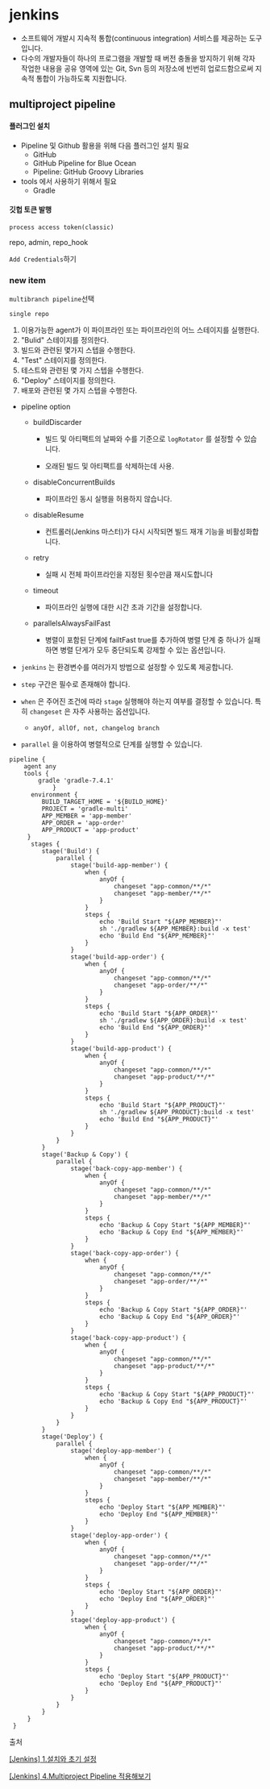 # jenkins

- 소프트웨어 개발시 지속적 통합(continuous integration) 서비스를 제공하는 도구입니다.
- 다수의 개발자들이 하나의 프로그램을 개발할 때 버전 충돌을 방지하기 위해 각자 작업한 내용을 공유 영역에 있는 Git, Svn 등의 저장소에 빈번히 업로드함으로써 지속적 통합이 가능하도록 지원합니다.

## multiproject pipeline

#### 플러그인 설치

- Pipeline 및 Github 활용을 위해 다음 플러그인 설치 필요
  - GitHub
  - GitHub Pipeline for Blue Ocean
  - Pipeline: GitHub Groovy Libraries
- tools 에서 사용하기 위해서 필요
  - Gradle

#### 깃헙 토큰 발행

`process access token(classic)`

repo, admin, repo_hook

`Add Credentials`하기

### new item

`multibranch pipeline`선택

`single repo`

1. 이용가능한 agent가 이 파이프라인 또는 파이프라인의 어느 스테이지를 실행한다.
2. "Bulid" 스테이지를 정의한다.
3. 빌드와 관련된 몇가지 스텝을 수행한다.
4. "Test" 스테이지를 정의한다.
5. 테스트와 관련된 몇 가지 스텝을 수행한다.
6. "Deploy" 스테이지를 정의한다.
7. 배포와 관련된 몇 가지 스텝을 수행한다.
- pipeline option
  
  - buildDiscarder
    
    - 빌드 및 아티팩트의 날짜와 수를 기준으로 `logRotator` 를 설정할 수 있습니다.
    
    - 오래된 빌드 및 아티팩트를 삭제하는데 사용.
  
  - disableConcurrentBuilds
    
    - 파이프라인 동시 실행을 허용하지 않습니다.
  
  - disableResume
    
    - 컨트롤러(Jenkins 마스터)가 다시 시작되면 빌드 재개 기능을 비활성화합니다.
  
  - retry
    
    - 실패 시 전체 파이프라인을 지정된 횟수만큼 재시도합니다
  
  - timeout
    
    - 파이프라인 실행에 대한 시간 초과 기간을 설정합니다.
  
  - parallelsAlwaysFailFast
    
    - 병렬이 포함된 단계에 failtFast true를 추가하여 병렬 단계 중 하나가 실패하면 병렬 단게가 모두 중단되도록 강제할 수 있는 옵션입니다.

- `jenkins` 는 환경변수를 여러가지 방법으로 설정할 수 있도록 제공합니다.

- `step` 구간은 필수로 존재해야 합니다.

- `when` 은 주어진 조건에 따라 `stage` 실행해야 하는지 여부를 결정할 수 있습니다. 특히 `changeset` 은 자주 사용하는 옵션입니다.
  
  - `anyOf, allOf, not, changelog branch `

- `parallel` 을 이용하여 병렬적으로 단계를 실행할 수 있습니다.

```
pipeline {     
    agent any      
    tools {         
        gradle 'gradle-7.4.1'
            }
      environment {
         BUILD_TARGET_HOME = '${BUILD_HOME}'
         PROJECT = 'gradle-multi'
         APP_MEMBER = 'app-member'
         APP_ORDER = 'app-order'
         APP_PRODUCT = 'app-product'
     }
      stages {
         stage('Build') {
             parallel {
                 stage('build-app-member') {
                     when {
                         anyOf {
                             changeset "app-common/**/*"
                             changeset "app-member/**/*"
                         }
                     }
                     steps {
                         echo 'Build Start "${APP_MEMBER}"'
                         sh './gradlew ${APP_MEMBER}:build -x test'
                         echo 'Build End "${APP_MEMBER}"'
                     }
                 }
                 stage('build-app-order') {
                     when {
                         anyOf {
                             changeset "app-common/**/*"
                             changeset "app-order/**/*"
                         }
                     }
                     steps {
                         echo 'Build Start "${APP_ORDER}"'
                         sh './gradlew ${APP_ORDER}:build -x test'
                         echo 'Build End "${APP_ORDER}"'
                     }
                 }
                 stage('build-app-product') {
                     when {
                         anyOf {
                             changeset "app-common/**/*"
                             changeset "app-product/**/*"
                         }
                     }
                     steps {
                         echo 'Build Start "${APP_PRODUCT}"'
                         sh './gradlew ${APP_PRODUCT}:build -x test'
                         echo 'Build End "${APP_PRODUCT}"'
                     }
                 }
             }
         }
         stage('Backup & Copy') {
             parallel {
                 stage('back-copy-app-member') {
                     when {
                         anyOf {
                             changeset "app-common/**/*"
                             changeset "app-member/**/*"
                         }
                     }
                     steps {
                         echo 'Backup & Copy Start "${APP_MEMBER}"'
                         echo 'Backup & Copy End "${APP_MEMBER}"'
                     }
                 }
                 stage('back-copy-app-order') {
                     when {
                         anyOf {
                             changeset "app-common/**/*"
                             changeset "app-order/**/*"
                         }
                     }
                     steps {
                         echo 'Backup & Copy Start "${APP_ORDER}"'
                         echo 'Backup & Copy End "${APP_ORDER}"'
                     }
                 }
                 stage('back-copy-app-product') {
                     when {
                         anyOf {
                             changeset "app-common/**/*"
                             changeset "app-product/**/*"
                         }
                     }
                     steps {
                         echo 'Backup & Copy Start "${APP_PRODUCT}"'
                         echo 'Backup & Copy End "${APP_PRODUCT}"'
                     }
                 }
             }
         }
         stage('Deploy') {
             parallel {
                 stage('deploy-app-member') {
                     when {
                         anyOf {
                             changeset "app-common/**/*"
                             changeset "app-member/**/*"
                         }
                     }
                     steps {
                         echo 'Deploy Start "${APP_MEMBER}"'
                         echo 'Deploy End "${APP_MEMBER}"'
                     }
                 }
                 stage('deploy-app-order') {
                     when {
                         anyOf {
                             changeset "app-common/**/*"
                             changeset "app-order/**/*"
                         }
                     }
                     steps {
                         echo 'Deploy Start "${APP_ORDER}"'
                         echo 'Deploy End "${APP_ORDER}"'
                     }
                 }
                 stage('deploy-app-product') {
                     when {
                         anyOf {
                             changeset "app-common/**/*"
                             changeset "app-product/**/*"
                         }
                     }
                     steps {
                         echo 'Deploy Start "${APP_PRODUCT}"'
                         echo 'Deploy End "${APP_PRODUCT}"'
                     }
                 }
             }
         }
     }
 }
```

출처

[[Jenkins] 1.설치와 초기 설정](https://lovethefeel.tistory.com/94)

[[Jenkins] 4.Multiproject Pipeline 적용해보기](https://lovethefeel.tistory.com/97)
